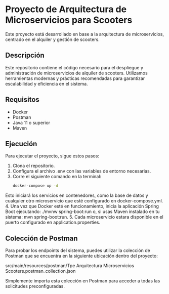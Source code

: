 # Proyecto de Arquitectura de Microservicios para Scooters

Este proyecto está desarrollado en base a la arquitectura de microservicios, centrado en el alquiler y gestión de scooters.

## Descripción
Este repositorio contiene el código necesario para el despliegue y administración de microservicios de alquiler de scooters. Utilizamos herramientas modernas y prácticas recomendadas para garantizar escalabilidad y eficiencia en el sistema.

## Requisitos
- Docker
- Postman
- Java 11 o superior
- Maven

## Ejecución
Para ejecutar el proyecto, sigue estos pasos:

1. Clona el repositorio.
2. Configura el archivo .env con las variables de entorno necesarias.
3. Corre el siguiente comando en la terminal:
   ```bash
   docker-compose up -d
  Esto iniciará los servicios en contenedores, como la base de datos y cualquier otro microservicio que esté configurado en docker-compose.yml.
4. Una vez que Docker esté en funcionamiento, inicia la aplicación Spring Boot ejecutando: ./mvnw spring-boot:run o, si usas Maven instalado en tu sistema: mvn spring-boot:run.
5. Cada microservicio estara disponible en el puerto configurado en application.properties.

## Colección de Postman

Para probar los endpoints del sistema, puedes utilizar la colección de Postman que se encuentra en la siguiente ubicación dentro del proyecto:

src/main/resources/postman/Tpe Arquitectura Microservicios Scooters.postman_collection.json

Simplemente importa esta colección en Postman para acceder a todas las solicitudes preconfiguradas.
